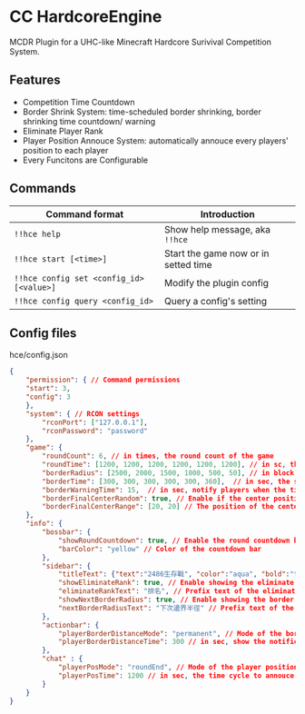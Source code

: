 # CC HardcoreEngine

MCDR Plugin for a UHC-like Minecraft Hardcore Surivival Competition System.

## Features

- Competition Time Countdown
- Border Shrink System: time-scheduled border shrinking, border shrinking time countdown/ warning
- Eliminate Player Rank
- Player Position Annouce System: automatically annouce every players' position to each player
- Every Funcitons are Configurable

## Commands

| Command format| Introduction|
|---|---|
|`!!hce help`| Show help message, aka `!!hce`|
|`!!hce start [<time>]`| Start the game now or in setted time|
|`!!hce config set <config_id> [<value>]`| Modify the plugin config|
|`!!hce config query <config_id>`| Query a config's setting|

## Config files
hce/config.json
```json
{
    "permission": { // Command permissions
    "start": 3,
    "config": 3
    },
    "system": { // RCON settings
        "rconPort": ["127.0.0.1"], 
        "rconPassword": "password"
    },
    "game": {
        "roundCount": 6, // in times, the round count of the game
        "roundTime": [1200, 1200, 1200, 1200, 1200, 1200], // in sc, the time for each round
        "borderRadius": [2500, 2000, 1500, 1000, 500, 50], // in block, the radius of border for each round
        "borderTime": [300, 300, 300, 300, 300, 360],  // in sec, the shrinking time of border for each round
        "borderWarningTime": 15,  // in sec, notify players when the time left for border shrink
        "borderFinalCenterRandom": true, // Enable if the center position of the final border is random-decided
        "borderFinalCenterRange": [20, 20] // The position of the center of the final border (if is not set to random)
    }, 
    "info": {
        "bossbar": {
            "showRoundCountdown": true, // Enable the round countdown bar
            "barColor": "yellow" // Color of the countdown bar
        }, 
        "sidebar": {
            "titleText": {"text":"2486生存戰", "color":"aqua", "bold":"true"}, // in raw JSON format, Title text of the sidebar
            "showEliminateRank": true, // Enable showing the eliminate rank of deid player on the sidebar
            "eliminateRankText": "排名", // Prefix text of the eliminate rank
            "showNextBorderRadius": true, // Enable showing the border radius of next round on the sidebar
            "nextBorderRadiusText": "下次邊界半徑" // Prefix text of the next round border radius
        }, 
        "actionbar": {
            "playerBorderDistanceMode": "permanent", // Mode of the border distance notification to players
            "playerBorderDistanceTime": 300 // in sec, show the notification when the time left if mode is set to "time"
        },
        "chat" : {
            "playerPosMode": "roundEnd", // Mode of the player position annouce funcution
            "playerPosTime": 1200 // in sec, the time cycle to annouce players' position if the mode is set to "time"
        }
    }
}
```